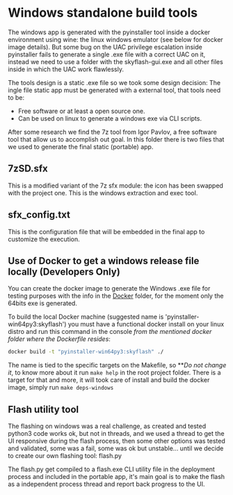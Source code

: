 # Windows standalone build tools

The windows app is generated with the pyinstaller tool inside a docker environment using wine: the linux windows emulator (see below for docker image details). But some bug on the UAC privilege escalation inside pyinstaller fails to generate a single .exe file with a correct UAC on it, instead we need to use a folder with the skyflash-gui.exe and all other files inside in which the UAC work flawlessly.

The tools design is a static .exe file so we took some design decision: The ingle file static app must be generated with a external tool, that tools need to be:

* Free software or at least a open source one.
* Can be used on linux to generate a windows exe via CLI scripts.

After some research we find the 7z tool from Igor Pavlov, a free software tool that allow us to accomplish out goal. In this folder there is two files that we used to generate the final static (portable) app.

## 7zSD.sfx

This is a modified variant of the 7z sfx module: the icon has been swapped with the project one. This is the windows extraction and exec tool.

## sfx_config.txt

This is the configuration file that will be embedded in the final app to customize the execution.

## Use of Docker to get a windows release file locally (Developers Only)

You can create the docker image to generate the Windows .exe file for testing purposes with the info in the [Docker](https://github.com/skycoin/skyflash/docker/win64py3/) folder, for the moment only the 64bits exe is generated.

To build the local Docker machine (suggested name is 'pyinstaller-win64py3:skyflash') you must have a functional docker install on your linux distro and run this command in the console *from the mentioned docker folder where the Dockerfile resides*:

```sh
docker build -t "pyinstaller-win64py3:skyflash" ./
```

The name is tied to the specific targets on the Makefile, so ***Do not change it*, to know more about it run `make help` in the root project folder. There is a target for that and more, it will took care of install and build the docker image, simply run `make deps-windows`

## Flash utility tool

The flashing on windows was a real challenge, as created and tested python3 code works ok, but not in threads, and we used a thread to get the UI responsive during the flash process, then some other options was tested and validated, some was a fail, some was ok but unstable... until we decide to create our own flashing tool: flash.py

The flash.py get compiled to a flash.exe CLI utility file in the deployment process and included in the portable app, it's main goal is to make the flash as a independent process thread and report back progress to the UI.
